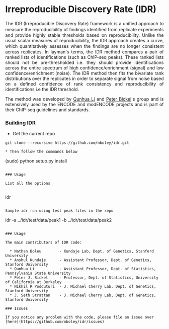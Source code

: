 Irreproducible Discovery Rate (IDR)
===

<p align="justify">The IDR (Irreproducible Discovery Rate) framework is a uniﬁed approach to measure the reproducibility of ﬁndings identiﬁed from replicate experiments and provide highly stable thresholds based on reproducibility. Unlike the usual scalar measures of reproducibility, the IDR approach creates a curve, which quantitatively assesses when the ﬁndings are no longer consistent across replicates. In layman's terms, the IDR method compares a pair of ranked lists of identifications (such as ChIP-seq peaks). These ranked lists should not be pre-thresholded i.e. they should provide identifications across the entire spectrum of high confidence/enrichment (signal) and low confidence/enrichment (noise). The IDR method then fits the bivariate rank distributions over the replicates in order to separate signal from noise based on a defined confidence of rank consistency and reproducibility of identifications i.e the IDR threshold.</p>

<p align="justify">The method was developed by <a href="http://www.personal.psu.edu/users/q/u/qul12/index.html">Qunhua Li</a> and <a href="http://www.stat.berkeley.edu/~bickel/">Peter Bickel</a>'s group and is extensively used by the ENCODE and modENCODE  projects and is part of their ChIP-seq guidelines and standards.</p>

### Building IDR

* Get the current repo
```
git clone --recursive https://github.com/nboley/idr.git
```
```
* Then follow the commands below 
```
(sudo) python setup.py install
```

### Usage

List all the options
 
```
idr
```

Sample idr run using test peak files in the repo

```
idr -a ../idr/test/data/peak1 -b ../idr/test/data/peak2
```

### Usage

The main contributors of IDR code:

  * Nathan Boleu        - Kundaje Lab, Dept. of Genetics, Stanford University
  * Anshul Kundaje      - Assistant Professor, Dept. of Genetics, Stanford University
  * Qunhua Li           - Assistant Professor, Dept. of Statistics, Pennsylvania State University
  * Peter J. Bickel     - Professor, Dept. of Statistics, University of California at Berkeley
  * Nikhil R Podduturi  - J. Michael Cherry Lab, Dept. of Genetics, Stanford University
  * J. Seth Strattan    - J. Michael Cherry Lab, Dept. of Genetics, Stanford University

### Issues

If you notice any problem with the code, please file an issue over [here](https://github.com/nboley/idr/issues)
